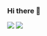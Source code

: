 ### Hi there 👋

<img src="https://github-readme-stats-kappa-navy.vercel.app/api?username=marcellinuselbert&hide=stars&count_private=trueshow_icons=true&theme=gotham"/>
<img src="https://github-readme-stats-kappa-navy.vercel.app/api/top-langs/?username=marcellinuselbert&hide=stars&count_private=trueshow_icons=true&theme=gotham"/>
<!--
**marcellinuselbert/marcellinuselbert** is a ✨ _special_ ✨ repository because its `README.md` (this file) appears on your GitHub profile.

Here are some ideas to get you started:

- 🔭 I’m currently working on ...
- 🌱 I’m currently learning ...
- 👯 I’m looking to collaborate on ...
- 🤔 I’m looking for help with ...
- 💬 Ask me about ...
- 📫 How to reach me: ...
- 😄 Pronouns: ...
- ⚡ Fun fact: ...
-->

